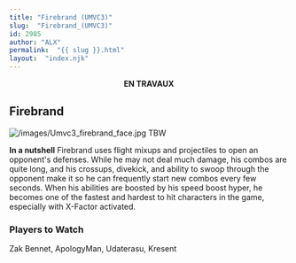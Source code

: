```yaml
---
title: "Firebrand (UMVC3)"
slug:  "Firebrand_(UMVC3)"
id: 2985
author: "ALX"
permalink:  "{{ slug }}.html"
layout:  "index.njk"
---
```


<center>

**EN TRAVAUX**

</center>

## Firebrand

![](/images/Umvc3_firebrand_face.jpg‎ "/images/Umvc3_firebrand_face.jpg‎")
TBW

**In a nutshell** Firebrand uses flight mixups and projectiles to open
an opponent's defenses. While he may not deal much damage, his combos
are quite long, and his crossups, divekick, and ability to swoop through
the opponent make it so he can frequently start new combos every few
seconds. When his abilities are boosted by his speed boost hyper, he
becomes one of the fastest and hardest to hit characters in the game,
especially with X-Factor activated.

### Players to Watch

Zak Bennet, ApologyMan, Udaterasu, Kresent
